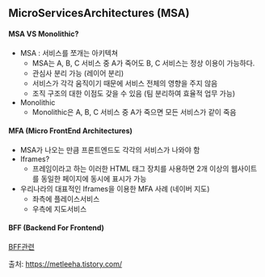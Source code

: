 ## MicroServicesArchitectures (MSA)

#### MSA VS Monolithic?

- MSA : 서비스를 쪼개는 아키텍쳐
  - MSA는 A, B, C 서비스 중 A가 죽어도 B, C 서비스는 정상 이용이 가능하다.
  - 관심사 분리 가능 (레이어 분리)
  - 서비스가 각각 움직이기 때문에 서비스 전체의 영향을 주지 않음
  - 조직 구조의 대한 이점도 갖을 수 있음 (팀 분리하여 효율적 업무 가능)
- Monolithic
  - Monolithic은 A, B, C 서비스 중 A가 죽으면 모든 서비스가 같이 죽음

#### MFA (Micro FrontEnd Architectures)

- MSA가 나오는 만큼 프론트엔드도 각각의 서비스가 나와야 함
- Iframes?
  - 프레임이라고 하는 이러한 HTML 태그 장치를 사용하면 2개 이상의 웹사이트를 동일한 페이지에 동시에 표시가 가능
- 우리나라의 대표적인 Iframes을 이용한 MFA 사례 (네이버 지도)
  - 좌측에 플레이스서비스
  - 우측에 지도서비스

#### BFF (Backend For Frontend)

[BFF관련](https://metleeha.tistory.com/category/Tech%20Note/Web)

출처: https://metleeha.tistory.com/
